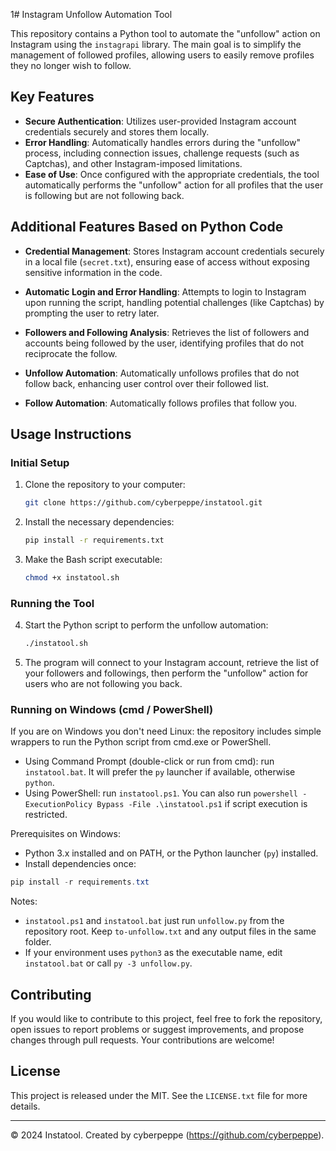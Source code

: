 1# Instagram Unfollow Automation Tool

This repository contains a Python tool to automate the "unfollow" action on Instagram using the `instagrapi` library. The main goal is to simplify the management of followed profiles, allowing users to easily remove profiles they no longer wish to follow.

## Key Features

- **Secure Authentication**: Utilizes user-provided Instagram account credentials securely and stores them locally.
- **Error Handling**: Automatically handles errors during the "unfollow" process, including connection issues, challenge requests (such as Captchas), and other Instagram-imposed limitations.
- **Ease of Use**: Once configured with the appropriate credentials, the tool automatically performs the "unfollow" action for all profiles that the user is following but are not following back.

## Additional Features Based on Python Code

- **Credential Management**: Stores Instagram account credentials securely in a local file (`secret.txt`), ensuring ease of access without exposing sensitive information in the code.
  
- **Automatic Login and Error Handling**: Attempts to login to Instagram upon running the script, handling potential challenges (like Captchas) by prompting the user to retry later.
  
- **Followers and Following Analysis**: Retrieves the list of followers and accounts being followed by the user, identifying profiles that do not reciprocate the follow.

- **Unfollow Automation**: Automatically unfollows profiles that do not follow back, enhancing user control over their followed list.

- **Follow Automation**: Automatically follows profiles that follow you.
## Usage Instructions

### Initial Setup

1. Clone the repository to your computer:

    ```bash
    git clone https://github.com/cyberpeppe/instatool.git
    ```

2. Install the necessary dependencies:

    ```bash
    pip install -r requirements.txt
    ```

3. Make the Bash script executable:

    ```bash
    chmod +x instatool.sh
    ```

### Running the Tool

4. Start the Python script to perform the unfollow automation:

    ```bash
    ./instatool.sh
    ```

5. The program will connect to your Instagram account, retrieve the list of your followers and followings, then perform the "unfollow" action for users who are not following you back.

### Running on Windows (cmd / PowerShell)

If you are on Windows you don't need Linux: the repository includes simple wrappers to run the Python script from cmd.exe or PowerShell.

- Using Command Prompt (double-click or run from cmd): run `instatool.bat`. It will prefer the `py` launcher if available, otherwise `python`.
- Using PowerShell: run `instatool.ps1`. You can also run `powershell -ExecutionPolicy Bypass -File .\instatool.ps1` if script execution is restricted.

Prerequisites on Windows:

- Python 3.x installed and on PATH, or the Python launcher (`py`) installed.
- Install dependencies once:

```powershell
pip install -r requirements.txt
```

Notes:

- `instatool.ps1` and `instatool.bat` just run `unfollow.py` from the repository root. Keep `to-unfollow.txt` and any output files in the same folder.
- If your environment uses `python3` as the executable name, edit `instatool.bat` or call `py -3 unfollow.py`.

## Contributing

If you would like to contribute to this project, feel free to fork the repository, open issues to report problems or suggest improvements, and propose changes through pull requests. Your contributions are welcome!

## License

This project is released under the MIT. See the `LICENSE.txt` file for more details.

---

© 2024 Instatool. Created by cyberpeppe (https://github.com/cyberpeppe).
